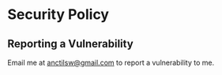 # Security Policy



## Reporting a Vulnerability

Email me at anctilsw@gmail.com to report a vulnerability to me.
